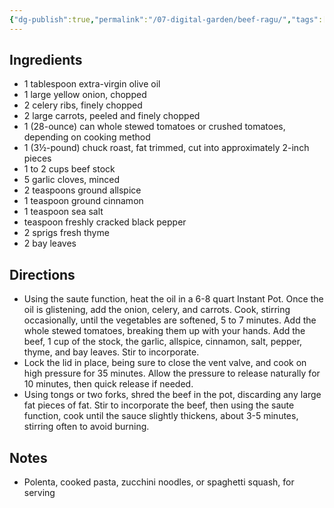 ```yaml
---
{"dg-publish":true,"permalink":"/07-digital-garden/beef-ragu/","tags":["recipes"]}
---
```


## Ingredients

- 1 tablespoon extra-virgin olive oil
- 1 large yellow onion, chopped
- 2 celery ribs, finely chopped
- 2 large carrots, peeled and finely chopped
- 1 (28-ounce) can whole stewed tomatoes or crushed tomatoes, depending on cooking method
- 1 (3½-pound) chuck roast, fat trimmed, cut into approximately 2-inch pieces
- 1 to 2 cups beef stock
- 5 garlic cloves, minced
- 2 teaspoons ground allspice
- 1 teaspoon ground cinnamon
- 1 teaspoon sea salt
- teaspoon freshly cracked black pepper
- 2 sprigs fresh thyme
- 2 bay leaves

## Directions

- Using the saute function, heat the oil in a 6-8 quart Instant Pot. Once the oil is glistening, add the onion, celery, and carrots. Cook, stirring occasionally, until the vegetables are softened, 5 to 7 minutes. Add the whole stewed tomatoes, breaking them up with your hands. Add the beef, 1 cup of the stock, the garlic, allspice, cinnamon, salt, pepper, thyme, and bay leaves. Stir to incorporate.
- Lock the lid in place, being sure to close the vent valve, and cook on high pressure for 35 minutes. Allow the pressure to release naturally for 10 minutes, then quick release if needed.
- Using tongs or two forks, shred the beef in the pot, discarding any large fat pieces of fat. Stir to incorporate the beef, then using the saute function, cook until the sauce slightly thickens, about 3-5 minutes, stirring often to avoid burning.

## Notes

- Polenta, cooked pasta, zucchini noodles, or spaghetti squash, for serving